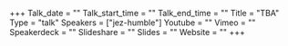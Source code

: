 +++
Talk_date = ""
Talk_start_time = ""
Talk_end_time = ""
Title = "TBA"
Type = "talk"
Speakers = ["jez-humble"]
Youtube = ""
Vimeo = ""
Speakerdeck = ""
Slideshare = ""
Slides = ""
Website = ""
+++
